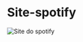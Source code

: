 # Site-spotify

![Site do spotify](https://github.com/gabrielalmeida-santos/Site-spotify/blob/main/site-spotify.gif)
